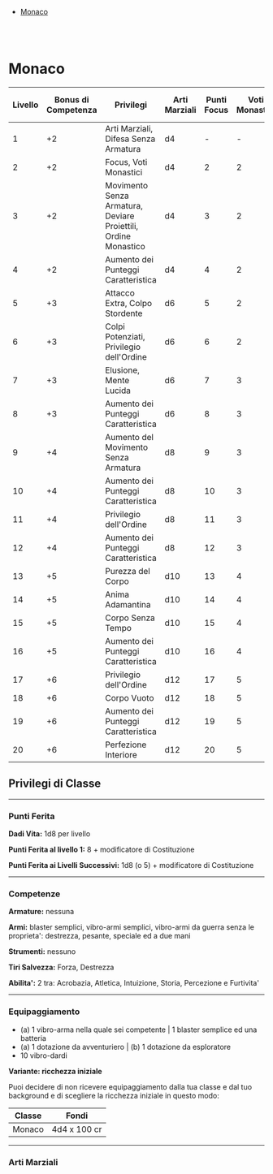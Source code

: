 - [Monaco](#monaco)

</br>
</br>

# Monaco
|Livello|Bonus di Competenza|Privilegi|Arti Marziali|Punti Focus|Voti Monastici|Movimento Senza Armatura
|---|---|---|---|---|---|---
|1|+2|Arti Marziali, Difesa Senza Armatura|d4|-|-|-
|2|+2|Focus, Voti Monastici|d4|2|2|-
|3|+2|Movimento Senza Armatura, Deviare Proiettili, Ordine Monastico|d4|3|2|+3m
|4|+2|Aumento dei Punteggi Caratteristica|d4|4|2|+3m
|5|+3|Attacco Extra, Colpo Stordente|d6|5|2|+4.5m
|6|+3|Colpi Potenziati, Privilegio dell'Ordine|d6|6|2|+4.5m
|7|+3|Elusione, Mente Lucida|d6|7|3|+4.5m
|8|+3|Aumento dei Punteggi Caratteristica|d6|8|3|+4.5m
|9|+4|Aumento del Movimento Senza Armatura|d8|9|3|+6m
|10|+4|Aumento dei Punteggi Caratteristica|d8|10|3|+6m
|11|+4|Privilegio dell'Ordine|d8|11|3|+6m
|12|+4|Aumento dei Punteggi Caratteristica|d8|12|3|+6m
|13|+5|Purezza del Corpo|d10|13|4|+7.5m
|14|+5|Anima Adamantina|d10|14|4|+7.5m
|15|+5|Corpo Senza Tempo|d10|15|4|7.5m
|16|+5|Aumento dei Punteggi Caratteristica|d10|16|4|+7.5m
|17|+6|Privilegio dell'Ordine|d12|17|5|+9m
|18|+6|Corpo Vuoto|d12|18|5|+9m
|19|+6|Aumento dei Punteggi Caratteristica|d12|19|5|+9m
|20|+6|Perfezione Interiore|d12|20|5|+9m

## Privilegi di Classe
---
### **Punti Ferita**

**Dadi Vita:** 1d8 per livello

**Punti Ferita al livello 1:** 8 + modificatore di Costituzione

**Punti Ferita ai Livelli Successivi:** 1d8 (o 5) + modificatore di Costituzione

---

### **Competenze**

**Armature:** nessuna

**Armi:** blaster semplici, vibro-armi semplici, vibro-armi da guerra senza le proprieta': destrezza, pesante, speciale ed a due mani

**Strumenti:** nessuno

**Tiri Salvezza:** Forza, Destrezza

**Abilita':** 2 tra: Acrobazia, Atletica, Intuizione, Storia, Percezione e Furtivita'

---

### **Equipaggiamento**
- (a) 1 vibro-arma nella quale sei competente | 1 blaster semplice ed una batteria
- (a) 1 dotazione da avventuriero | (b) 1 dotazione da esploratore
- 10 vibro-dardi

**Variante: ricchezza iniziale**
<p>Puoi decidere di non ricevere equipaggiamento dalla tua classe e dal tuo background e di scegliere la ricchezza iniziale in questo modo:</p>

|Classe|Fondi
|---|---
|Monaco|4d4 x 100 cr

---

### Arti Marziali
